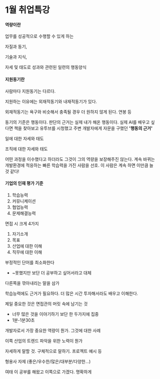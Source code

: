 # 1월 취업특강 



#### 역량이란 

업무를 성공적으로 수행할 수 있게 하는 

자질과 동기, 

기술과 지식, 

자세 및 태도로 성과와 관련된 일련의 행동양식



#### 지원동기란

사람마다 지원동기는 다르다. 

지원하는 이유에는 외재적동기와 내재적동기가 있다. 

외재적동기는 욕구와 비슷해서 충족될 경우 더 원하지 않게 된다. 연봉 등

동기의 기준은 행동이다. 판단의 근거는 실제 내가 해온 행동이다. 실제 AI를 배우고 싶다면 책을 찾아보고 유투브를 시청했고 주변 개발자에게 자문을 구했던 **'행동의 근거'**



일에 대한 자세와 태도

조직에 대한 자세와 태도

어떤 과정을 이수했다고 하더라도 그것이 그의 역량을 보장해주진 않는다. 계속 바뀌는 개발환경에 적응하는 빠른 학습력을 가진 사람을 선호. 이 사람은 계속 하면 이만큼 늘 것 같다! 



#### 기업의 인재 평가 기준

1. 학습능력
2. 커뮤니케이션
3. 협업능력
4. 문제해결능력



면접 시 크게 4가지

1. 자기소개
2. 목표
3. 산업에 대한 이해
4. 직무에 대한 이해



부정적인 단어를 최소화한다

- ~못했지만 보단 더 공부하고 싶어서라고 대체

다른쪽을 깎아내리는 말을 삼가

학습능력에도 근거가 필요하다. 더 많은 시간 투자해서라도 배우고 이해한다. 

제일 중요한 것은 면접관의 머릿 속에 남기는 것

- 너무 많은 것을 이야기하기 보단 한 두가지에 집중
- 1분-1분30초

개발자로서 가장 중요한 역량이 뭔가. 그것에 대한 사례

이쪽 산업의 트렌드 파악을 위한 노력이 뭔가

자세하게 말할 것. 구체적으로 말하기. 프로젝트 예시 등

형용사 자제 (좋은/우수한/많은/대부분/다양한...)

여태 이 공부를 해왔고 이쪽으로 가겠다. 명확하게